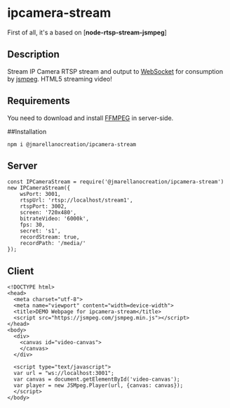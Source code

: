 # ipcamera-stream

First of all, it's a based on [**node-rtsp-stream-jsmpeg**]

## Description

Stream IP Camera RTSP stream and output to [WebSocket](https://github.com/websockets/ws) for consumption by [jsmpeg](https://github.com/phoboslab/jsmpeg).
HTML5 streaming video!

## Requirements

You need to download and install [FFMPEG](https://ffmpeg.org/download.html) in server-side.

##Installation

```
npm i @jmarellanocreation/ipcamera-stream
```

## Server

```
const IPCameraStream = require('@jmarellanocreation/ipcamera-stream')
new IPCameraStream({
    wsPort: 3001,
    rtspUrl: 'rtsp://localhost/stream1',
    rtspPort: 3002,
    screen: '720x480',
    bitrateVideo: '6000k',
    fps: 30,
    secret: 's1',
    recordStream: true,
    recordPath: '/media/'
});
```


## Client

```
<!DOCTYPE html>
<head>
  <meta charset="utf-8">
  <meta name="viewport" content="width=device-width">
  <title>DEMO Webpage for ipcamera-stream</title>
  <script src="https://jsmpeg.com/jsmpeg.min.js"></script>
</head>
<body>
  <div>
    <canvas id="video-canvas">
    </canvas>
  </div>

  <script type="text/javascript">
  var url = "ws://localhost:3001";
  var canvas = document.getElementById('video-canvas');
  var player = new JSMpeg.Player(url, {canvas: canvas});
  </script>
</body>
```
